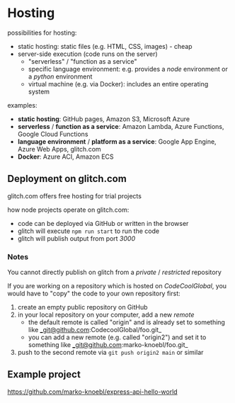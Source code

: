 # Hosting

possibilities for hosting:

- static hosting: static files (e.g. HTML, CSS, images) - cheap
- server-side execution (code runs on the server)
  - "serverless" / "function as a service"
  - specific language environment: e.g. provides a _node_ environment or a _python_ environment
  - virtual machine (e.g. via Docker): includes an entire operating system

examples:

- **static hosting**: GitHub pages, Amazon S3, Microsoft Azure
- **serverless** / **function as a service**: Amazon Lambda, Azure Functions, Google Cloud Functions
- **language environment** / **platform as a service**: Google App Engine, Azure Web Apps, glitch.com
- **Docker**: Azure ACI, Amazon ECS

## Deployment on glitch.com

glitch.com offers free hosting for trial projects

how node projects operate on glitch.com:

- code can be deployed via GitHub or written in the browser
- glitch will execute `npm run start` to run the code
- glitch will publish output from port _3000_

### Notes

You cannot directly publish on glitch from a _private_ / _restricted_ repository

If you are working on a repository which is hosted on _CodeCoolGlobal_, you would have to "copy" the code to your own repository first:

1. create an empty public repository on GitHub
2. in your local repository on your computer, add a new _remote_
   - the default remote is called "origin" and is already set to something like _git@github.com:CodecoolGlobal/foo.git\_
   - you can add a new remote (e.g. called "origin2") and set it to something like _git@github.com:marko-knoebl/foo.git\_
3. push to the second remote via `git push origin2 main` or similar

## Example project

https://github.com/marko-knoebl/express-api-hello-world
